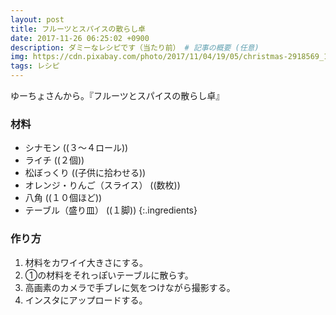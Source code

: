 ```yaml
---
layout: post
title: フルーツとスパイスの散らし卓
date: 2017-11-26 06:25:02 +0900
description: ダミーなレシピです（当たり前） # 記事の概要 (任意)
img: https://cdn.pixabay.com/photo/2017/11/04/19/05/christmas-2918569_1280.jpg # 記事のイメージ画像 (任意)
tags: レシピ
---
```


ゆーちょさんから。『フルーツとスパイスの散らし卓』

### 材料
* シナモン ((３〜４ロール))
* ライチ ((２個))
* 松ぼっくり ((子供に拾わせる))
* オレンジ・りんご（スライス） ((数枚))
* 八角 ((１０個ほど))
* テーブル（盛り皿） ((１脚))
{:.ingredients}

### 作り方
1. 材料をカワイイ大きさにする。
1. ①の材料をそれっぽいテーブルに散らす。
1. 高画素のカメラで手ブレに気をつけながら撮影する。
1. インスタにアップロードする。
